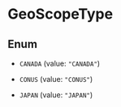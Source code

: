 

# GeoScopeType

## Enum


* `CANADA` (value: `"CANADA"`)

* `CONUS` (value: `"CONUS"`)

* `JAPAN` (value: `"JAPAN"`)



